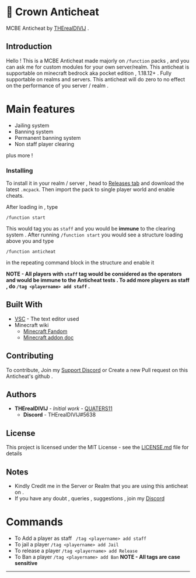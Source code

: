 # 👑 Crown Anticheat

MCBE Anticheat by [THErealDIVIJ](https://github.com/QUATERS11) . 

## Introduction

Hello ! This is a MCBE Anticheat made majorly on ``/function`` packs , and you can ask me for custom modules for your own server/realm. This anticheat is supportable on minecraft bedrock aka pocket edition , 1.18.12+ . Fully supportable on realms and servers. This anticheat will do zero to no effect on the performance of you server / realm . 

#    Main features    
* Jailing system
* Banning system
* Permanent banning system
* Non staff player clearing 

plus more !

### Installing

To install it in your realm / server , head to [Releases tab](https://github.com/QUATERS11/anticheat/releases/) and download the latest ``.mcpack``. 
Then import the pack to single player world and enable cheats.

After loading in , type

```
/function start
```
This would tag you as ``staff`` and you would be **immune** to the clearing system .
After running ``/function start`` you would see a structure loading above you and type

```
/function anticheat
```
in the repeating command block in the structure and enable it

**NOTE - All players with ``staff`` tag would be considered as the operators and would be immune to the Anticheat tests . To add more players as staff , do ``/tag <playername> add staff`` .**

## Built With

* [VSC](https://code.visualstudio.com) - The text editor used  
* Minecraft wiki
  * [Minecraft Fandom](https://minecraft.fandom.com/wiki/Minecraft_Wiki)
  * [Minecraft addon doc](https://docs.microsoft.com/en-us/minecraft/creator/documents/gettingstarted)
## Contributing

To contribute, Join my [Support Discord](https://discord.gg/y7uVCGSyV9) or Create a new Pull request on this Anticheat's github .

## Authors

* **THErealDIVIJ** - *Initial work* - [QUATERS11](https://github.com/QUATERS11)
  * **Discord** - THErealDIVIJ#5638
  
## License

This project is licensed under the MIT License - see the [LICENSE.md](https://github.com/QUATERS11/anticheat/blob/main/LICENSE) file for details

## Notes

* Kindly Credit me in the Server or Realm that you are using this anticheat on . 
* If you have any doubt , queries , suggestions , join my [Discord](https://discord.gg/y7uVCGSyV9)

# Commands 
 * To Add a player as staff
``` /tag <playername> add staff```
 * To jail a player
```/tag <playername> add Jail```
* To release a player 
```/tag <playername> add Release```
* To Ban a player
```/tag <playername> add Ban```
**NOTE - All tags are case sensitive**

-----------------------------------------------------------------------------
